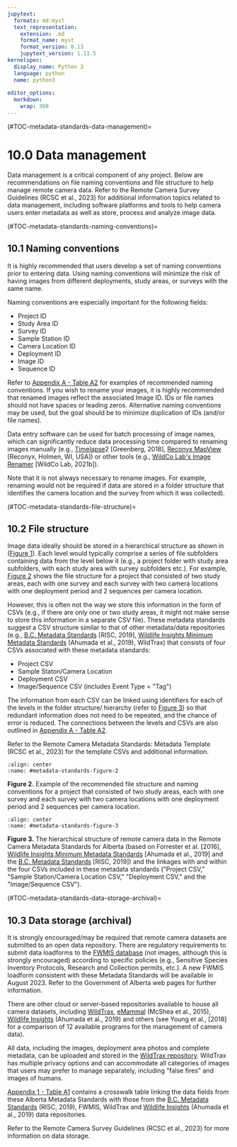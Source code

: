 ```yaml
---
jupytext:
  formats: md:myst
  text_representation:
    extension: .md
    format_name: myst
    format_version: 0.13
    jupytext_version: 1.11.5
kernelspec:
  display_name: Python 3
  language: python
  name: python3
  
editor_options: 
  markdown: 
    wrap: 300
---
```


(#TOC-metadata-standards-data-management)=
# 10.0 Data management

Data management is a critical component of any project. Below are recommendations on file naming conventions and file structure to help manage remote camera data. Refer to the Remote Camera Survey Guidelines (RCSC et al., 2023) for additional information topics related to data management, including
software platforms and tools to help camera users enter metadata as well as store, process and analyze image data.

(#TOC-metadata-standards-naming-conventions)=
## 10.1 Naming conventions

It is highly recommended that users develop a set of naming conventions prior to entering data. Using naming conventions will minimize the risk of having images from different deployments, study areas, or surveys with the same name.

Naming conventions are especially important for the following fields:

-   Project ID
-   Study Area ID
-   Survey ID
-   Sample Station ID
-   Camera Location ID
-   Deployment ID
-   Image ID
-   Sequence ID

Refer to [Appendix A - Table A2](#metadata-standards-appendix-a-table-a-2) for examples of
recommended naming conventions. If you wish to rename your images, it is highly recommended that renamed images reflect the associated Image ID. IDs or file names should not have spaces or leading zeros. Alternative naming conventions may be used, but the goal should be to minimize duplication of
IDs (and/or file names).

Data entry software can be used for batch processing of image names, which can significantly reduce data processing time compared to renaming images manually (e.g., [Timelapse](http://saul.cpsc.ucalgary.ca/timelapse/)2 [Greenberg, 2018], [Reconyx MapView](http://www.reconyx.com/software/mapview;)
[Reconyx, Holmen, WI, USA]) or other tools (e.g., [WildCo Lab's Image Renamer](https://github.com/WildCoLab/WildCo_Image_Renamer) [WildCo Lab, 2021b]).

Note that it is not always necessary to rename images. For example, renaming would not be required if data are stored in a folder structure that identifies the camera location and the survey from which it was collected).

(#TOC-metadata-standards-file-structure)=
## 10.2 File structure

Image data ideally should be stored in a hierarchical structure as shown in ([Figure 1](#metadata-standards-figure-1)). Each level would typically comprise a series of file subfolders containing data from the level below it (e.g., a project folder with study area subfolders, with each study area with survey subfolders
etc.). For example, [Figure 2](#metadata-standards-figure-2) shows the file structure for a project that consisted of two study areas, each with one survey and each survey with two camera locations with one deployment period and 2 sequences per camera location.

However, this is often not the way we store this information in the form of CSVs (e.g., if there are only one or two study areas, it might not make sense to store this information in a separate CSV file). These metadata standards suggest a CSV structure similar to that of other metadata/data
repositories (e.g., [B.C. Metadata Standards](https://www2.gov.bc.ca/assets/gov/environment/natural-resource-stewardship/nr-laws-policy/risc/wcmp_v1.pdf) [RISC, 2019], [Wildlife Insights Minimum Metadata
Standards](https://docs.google.com/spreadsheets/d/1Jg-WybmVeGlWGrbPpwuwJCgranOV1r3M_LrzELttfK0/edit#gid=412365965) (Ahumada et al., 2019), WildTrax) that consists of four CSVs associated with these metadata standards:

-   Project CSV
-   Sample Staton/Camera Location
-   Deployment CSV
-   Image/Sequence CSV (includes Event Type = "Tag")

The information from each CSV can be linked using identifiers for each of the levels in the folder structure/ hierarchy (refer to [Figure 3](#metadata-standards-figure-3)) so that redundant information does not need to be repeated, and the chance of error is reduced. The connections between the levels and CSVs
are also outlined in [Appendix A - Table A2](#metadata-standards-appendix-a-table-a-2).

Refer to the Remote Camera Metadata Standards: Metadata Template (RCSC et al., 2023) for the template CSVs and additional information.

```{figure} ./files-2_metadata-standards/figures/Metadata_FolderStructure_2023-07-13_trimmed.jpg
:align: center
:name: #metadata-standards-figure-2
```

**Figure 2.** Example of the recommended file structure and naming conventions for a project that consisted of two study areas, each with one survey and each survey with two camera locations with one deployment period and 2 sequences per camera location.

```{figure} ./files-2_metadata-standards/figures/Metadata_Links_CSV_Heirarchy_2023-07-12_trimmed.jpg
:align: center
:name: #metadata-standards-figure-3
```
**Figure 3.** The hierarchical structure of remote camera data in the Remote Camera Metadata Standards for Alberta (based on Forrester et al. [2016], [Wildlife Insights Minimum Metadata Standards](https://docs.google.com/spreadsheets/d/1Jg-WybmVeGlWGrbPpwuwJCgranOV1r3M_LrzELttfK0/edit#gid=412365965)
[Ahumada et al., 2019] and the [B.C. Metadata Standards](https://www2.gov.bc.ca/assets/gov/environment/natural-resource-stewardship/nr-laws-policy/risc/wcmp_v1.pdf) [RISC, 2019]) and the linkages with and within the four CSVs included in these metadata standards ("Project CSV," "Sample
Station/Camera Location CSV," "Deployment CSV," and the "Image/Sequence CSV").


(#TOC-metadata-standards-data-storage-archival)=
## 10.3 Data storage (archival)

It is strongly encouraged/may be required that remote camera datasets are submitted to an open data repository. There are regulatory requirements to submit data loadforms to the [FWMIS database](https://www.alberta.ca/fisheries-and-wildlife-management-information-system-overview.aspx) (not images,
although this is strongly encouraged) according to specific policies (e.g., Sensitive Species Inventory Protocols, Research and Collection permits, etc.). A new FWMIS loadform consistent with these Metadata Standards will be available in August 2023. Refer to the Government of Alberta web pages for
further information.

There are other cloud or server-based repositories available to house all camera datasets, including [WildTrax](http://www.wildtrax.ca/), [eMammal](https://emammal.si.edu/) (McShea et al., 2015), [Wildlife Insights](https://www.wildlifeinsights.org/) (Ahumada et al., 2019) and others (see Young et
al., [2018] for a comparison of 12 available programs for the management of camera data).

All data, including the images, deployment area photos and complete metadata, can be uploaded and stored in the [WildTrax repository](http://www.wildtrax.ca). WildTrax has multiple privacy options and can accommodate all categories of images that users may prefer to manage separately, including
"false fires" and images of humans.

[Appendix 1 - Table A1](#metadata-standards-appendix-a-table-a-1) contains a
crosswalk table linking the data fields from these Alberta Metadata Standards with those from the [B.C. Metadata Standards](https://www2.gov.bc.ca/assets/gov/environment/natural-resource-stewardship/nr-laws-policy/risc/wcmp_v1.pdf) (RISC, 2019), FWMIS, WildTrax and [Wildlife
Insights](https://www.wildlifeinsights.org/) (Ahumada et al., 2019) data repositories.

Refer to the Remote Camera Survey Guidelines (RCSC et al., 2023) for more information on data storage.
